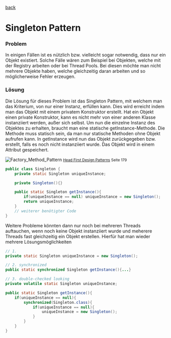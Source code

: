 [back](README.md)

# Singleton Pattern

### Problem

In einigen Fällen ist es nützlich bzw. vielleicht sogar notwendig, dass nur ein Objekt existiert. Solche Fälle wären zum Beispiel bei Objekten, welche mit der Registry arbeiten oder bei Thread Pools. Bei diesen möchte man nicht mehrere Objekte haben, welche gleichzeitig daran arbeiten und so möglicherweise Fehler erzeugen.

### Lösung

Die Lösung für dieses Problem ist das Singleton Pattern, mit welchem man das Kriterium, von nur einer Instanz, erfüllen kann. Dies wird erreicht indem man das Objekt mit einem privatem Konstruktor erstellt. Hat ein Objekt einen private Konstruktor, kann es nicht mehr von einer anderen Klasse instanziiert werden, außer sich selbst. Um nun die einzelne Instanz des Objektes zu erhalten, braucht man eine statische getInstance-Methode. Die Methode muss statisch sein, da man nur statische Methoden ohne Objekt aufrufen kann. In getInstance wird nun das Objekt zurückgegeben bzw. erstellt, falls es noch nicht instanziiert wurde. Das Objekt wird in einem Attribut gespeichert.

![Factory_Method_Pattern](https://github.com/ntesanovic-tgm/design-patterns/tree/master/images/singleton_pattern.png)
<small>[Head First Design Patterns](http://shop.oreilly.com/product/9780596007126.do) Seite 179</small>

~~~ java
public class Singleton {
	private static Singleton uniqueInstance;

	private Singleton(){}

	public static Singleton getInstance(){
		if(uniqueInstance == null) uniqueInstance = new Singleton();
		return uniqueInstance;
	}
	// weiterer benötigter Code
}
~~~

Weitere Probleme könnten dann nur noch bei mehreren Threads auftauchen, wenn noch keine Objekt instanziiert wurde und meherere Threads fast gleichzeitig ein Objekt erstellen. Hierfür hat man wieder mehrere Lösungsmöglichkeiten

~~~ java
// 1.
private static Singleton uniqueInstance = new Singleton();

// 2. synchronized
public static synchronized Singleton getInstance(){...}

// 3. double-checked looking
private volatile static Singleton uniqueInstance;

public static Singleton getInstance(){
	if(uniqueInstance == null){
		synchronized(Singleton.class){
			if(uniqueInstance == null){
				uniqueInstance = new Singleton();
			}
		}
	}
}
~~~